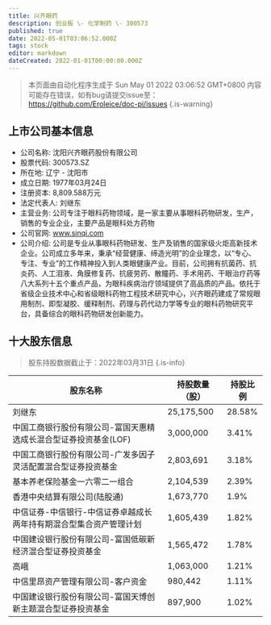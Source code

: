 ```yaml
---
title: 兴齐眼药
description: 创业板 \- 化学制药 \- 300573
published: true
date: 2022-05-01T03:06:52.000Z
tags: stock
editor: markdown
dateCreated: 2022-01-01T00:00:00.000Z
---
```


> 本页面由自动化程序生成于 Sun May 01 2022 03:06:52 GMT+0800
> 内容可能存在错误，如有bug请提交issue至：https://github.com/Eroleice/doc-pi/issues
{.is-warning}

## 上市公司基本信息
- 公司名称: 沈阳兴齐眼药股份有限公司
- 股票代码: 300573.SZ
- 所在地: 辽宁 - 沈阳市
- 成立日期: 1977年03月24日
- 注册资本: 8,809.588万元
- 法定代表人: 刘继东
- 主营业务: 公司专注于眼科药物领域，是一家主要从事眼科药物研发，生产，销售的专业企业，主要产品是眼科处方药物
- 公司官网: www.sinqi.com
- 公司介绍: 公司是专业从事眼科药物研发、生产及销售的国家级火炬高新技术企业。公司成立多年来，秉承“经营健康、缔造光明”的企业理念，以“专心、专注、专业”的工作精神投入到人类眼健康产业。目前，公司拥有抗菌药、抗炎药、人工泪液、角膜修复药、抗疲劳药、散瞳药、手术用药、干眼治疗药等八大系列十五个重点产品，为眼科疾病治疗领域提供了高品质的产品。依托于省级企业技术中心和省级眼科药物工程技术研究中心，兴齐眼药建成了常规眼用制剂、即型凝胶、缓释制剂、药理与药代动力学等专业的眼科药物研究平台，具备综合的眼科药物研发创新能力。


## 十大股东信息
> 股东持股数据截止于：2022年03月31日
{.is-info}

| 股东名称 | 持股数量（股） | 持股比例 |
| --- | --- | --- |
| 刘继东 | 25,175,500 | 28.58% |
| 中国工商银行股份有限公司-富国天惠精选成长混合型证券投资基金(LOF) | 3,000,000 | 3.41% |
| 中国工商银行股份有限公司-广发多因子灵活配置混合型证券投资基金 | 2,803,691 | 3.18% |
| 基本养老保险基金一六零二一组合 | 2,104,539 | 2.39% |
| 香港中央结算有限公司(陆股通) | 1,673,770 | 1.9% |
| 中信证券-中信银行-中信证券卓越成长两年持有期混合型集合资产管理计划 | 1,605,439 | 1.82% |
| 中国建设银行股份有限公司-富国低碳新经济混合型证券投资基金 | 1,565,472 | 1.78% |
| 高峨 | 1,063,000 | 1.21% |
| 中信里昂资产管理有限公司-客户资金 | 980,442 | 1.11% |
| 中国建设银行股份有限公司-富国天博创新主题混合型证券投资基金 | 897,900 | 1.02% |




